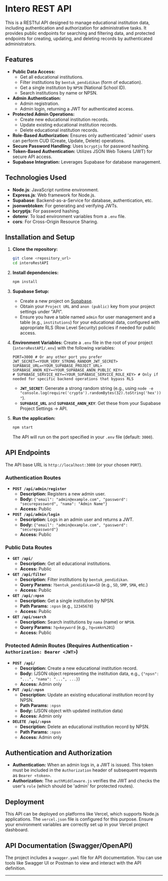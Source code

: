 # Intero REST API

This is a RESTful API designed to manage educational institution data, including authentication and authorization for administrative tasks. It provides public endpoints for searching and filtering data, and protected endpoints for creating, updating, and deleting records by authenticated administrators.

## Features

* **Public Data Access:**
    * Get all educational institutions.
    * Filter institutions by `bentuk_pendidikan` (form of education).
    * Get a single institution by `NPSN` (National School ID).
    * Search institutions by name or NPSN.
* **Admin Authentication:**
    * Admin registration.
    * Admin login, returning a JWT for authenticated access.
* **Protected Admin Operations:**
    * Create new educational institution records.
    * Update existing educational institution records.
    * Delete educational institution records.
* **Role-Based Authorization:** Ensures only authenticated 'admin' users can perform CUD (Create, Update, Delete) operations.
* **Secure Password Handling:** Uses `bcryptjs` for password hashing.
* **Token-Based Authentication:** Utilizes JSON Web Tokens (JWT) for secure API access.
* **Supabase Integration:** Leverages Supabase for database management.

## Technologies Used

* **Node.js**: JavaScript runtime environment.
* **Express.js**: Web framework for Node.js.
* **Supabase**: Backend-as-a-Service for database, authentication, etc.
* **jsonwebtoken**: For generating and verifying JWTs.
* **bcryptjs**: For password hashing.
* **dotenv**: To load environment variables from a `.env` file.
* **cors**: For Cross-Origin Resource Sharing.

## Installation and Setup

1.  **Clone the repository:**
    ```bash
    git clone <repository_url>
    cd interoRestAPI
    ```

2.  **Install dependencies:**
    ```bash
    npm install
    ```

3.  **Supabase Setup:**
    * Create a new project on [Supabase](https://supabase.com/).
    * Obtain your `Project URL` and `anon (public)` key from your project settings under "API".
    * Ensure you have a table named `admin` for user management and a table (e.g., `institutions`) for your educational data, configured with appropriate RLS (Row Level Security) policies if needed for public access.

4.  **Environment Variables:**
    Create a `.env` file in the root of your project (`interoRestAPI/.env`) with the following variables:

    ```env
    PORT=3000 # Or any other port you prefer
    JWT_SECRET=<YOUR_VERY_STRONG_RANDOM_JWT_SECRET>
    SUPABASE_URL=<YOUR_SUPABASE_PROJECT_URL>
    SUPABASE_ANON_KEY=<YOUR_SUPABASE_ANON_PUBLIC_KEY>
    # SUPABASE_SERVICE_KEY=<YOUR_SUPABASE_SERVICE_ROLE_KEY> # Only if needed for specific backend operations that bypass RLS
    ```
    * **`JWT_SECRET`**: Generate a strong random string (e.g., using `node -e "console.log(require('crypto').randomBytes(32).toString('hex'))"`).
    * **`SUPABASE_URL`** and **`SUPABASE_ANON_KEY`**: Get these from your Supabase Project Settings -> API.

5.  **Run the application:**
    ```bash
    npm start
    ```
    The API will run on the port specified in your `.env` file (default: `3000`).

## API Endpoints

The API base URL is `http://localhost:3000` (or your chosen `PORT`).

### Authentication Routes

* **`POST /api/admin/register`**
    * **Description:** Registers a new admin user.
    * **Body:** `{"email": "admin@example.com", "password": "securepassword", "nama": "Admin Name"}`
    * **Access:** Public
* **`POST /api/admin/login`**
    * **Description:** Logs in an admin user and returns a JWT.
    * **Body:** `{"email": "admin@example.com", "password": "securepassword"}`
    * **Access:** Public

### Public Data Routes

* **`GET /api/`**
    * **Description:** Get all educational institutions.
    * **Access:** Public
* **`GET /api/filter`**
    * **Description:** Filter institutions by `bentuk_pendidikan`.
    * **Query Params:** `?bentuk_pendidikan=SD` (e.g., `SD`, `SMP`, `SMA`, etc.)
    * **Access:** Public
* **`GET /api/:npsn`**
    * **Description:** Get a single institution by NPSN.
    * **Path Params:** `:npsn` (e.g., `12345678`)
    * **Access:** Public
* **`GET /api/search`**
    * **Description:** Search institutions by `nama` (name) or `NPSN`.
    * **Query Params:** `?q=keyword` (e.g., `?q=smkn%201`)
    * **Access:** Public

### Protected Admin Routes (Requires Authentication - `Authorization: Bearer <JWT>`)

* **`POST /api/`**
    * **Description:** Create a new educational institution record.
    * **Body:** (JSON object representing the institution data, e.g., `{"npsn": "...", "nama": "...", ...}`)
    * **Access:** Admin only
* **`PUT /api/:npsn`**
    * **Description:** Update an existing educational institution record by NPSN.
    * **Path Params:** `:npsn`
    * **Body:** (JSON object with updated institution data)
    * **Access:** Admin only
* **`DELETE /api/:npsn`**
    * **Description:** Delete an educational institution record by NPSN.
    * **Path Params:** `:npsn`
    * **Access:** Admin only

## Authentication and Authorization

* **Authentication:** When an admin logs in, a JWT is issued. This token must be included in the `Authorization` header of subsequent requests as `Bearer <token>`.
* **Authorization:** The `authMiddleware.js` verifies the JWT and checks the user's `role` (which should be 'admin' for protected routes).

## Deployment

This API can be deployed on platforms like Vercel, which supports Node.js applications. The `vercel.json` file is configured for this purpose. Ensure your environment variables are correctly set up in your Vercel project dashboard.

## API Documentation (Swagger/OpenAPI)

The project includes a `swagger.yaml` file for API documentation. You can use tools like Swagger UI or Postman to view and interact with the API definition.

---
